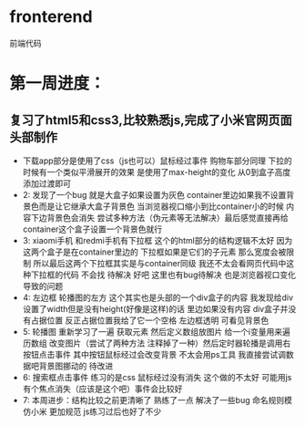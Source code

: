 # fronterend
前端代码
# 第一周进度：
## 复习了html5和css3,比较熟悉js,完成了小米官网页面头部制作
- 下载app部分是使用了css（js也可以）鼠标经过事件 购物车部分同理 下拉的时候有一个类似平滑展开的效果 是使用了max-height的变化 从0到盒子高度 添加过渡即可 
- 2: 发现了一个bug 就是大盒子如果设置为灰色 container里边如果我不设置背景色而是让它继承大盒子背景色 当浏览器视口缩小到比container小的时候 内容下边背景色会消失 尝试多种方法（伪元素等无法解决）最后感觉直接再给container这个盒子设置一个背景色就行
- 3: xiaomi手机 和redmi手机有下拉框 这个的html部分的结构逻辑不太好 因为这两个盒子是在container里边的 下拉框如果是它们的子元素 那么宽度会被限制 所以最后这两个下拉框其实是与container同级 我还不太会看网页代码中这种下拉框的代码 不会找 待解决 好吧 这里也有bug待解决 也是浏览器视口变化导致的问题
- 4: 左边框 轮播图的左方 这个其实也是头部的一个div盒子的内容 我发现给div设置了width但是没有height(好像是这样)的话 里边如果没有内容 div盒子并没有占据位置 反正占据位置我给了它一个空格 左边框透明 可看见背景色 
- 5: 轮播图 重新学习了一遍 获取元素 然后定义数组放图片 给一个i变量用来遍历数组 改变图片（尝试了两种方法 注释掉了一种）然后定时器轮播是调用右按钮点击事件 其中按钮鼠标经过会改变背景 不太会用ps工具 我直接尝试调数据吧背景图挪动的 待改进
- 6: 搜索框点击事件 练习的是css 鼠标经过没有消失 这个做的不太好 可能用js有个焦点消失（应该是这个吧）事件会比较好
- 7: 本周进步：结构比较之前更清晰了 熟练了一点 解决了一些bug 命名规则模仿小米 更加规范 js练习过后也好了不少 
